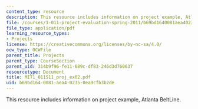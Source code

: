 ```yaml
---
content_type: resource
description: This resource includes information on project example, Atlanta BeltLine.
file: /courses/1-011-project-evaluation-spring-2011/b69bd1640081aea402350ea9cfb3b2de_MIT1_011S11_proj_ex02.pdf
file_type: application/pdf
learning_resource_types:
- Projects
license: https://creativecommons.org/licenses/by-nc-sa/4.0/
ocw_type: OCWFile
parent_title: Projects
parent_type: CourseSection
parent_uid: 314b9f96-fe11-689c-df83-246d3d760637
resourcetype: Document
title: MIT1_011S11_proj_ex02.pdf
uid: b69bd164-0081-aea4-0235-0ea9cfb3b2de
---
```

This resource includes information on project example, Atlanta BeltLine.